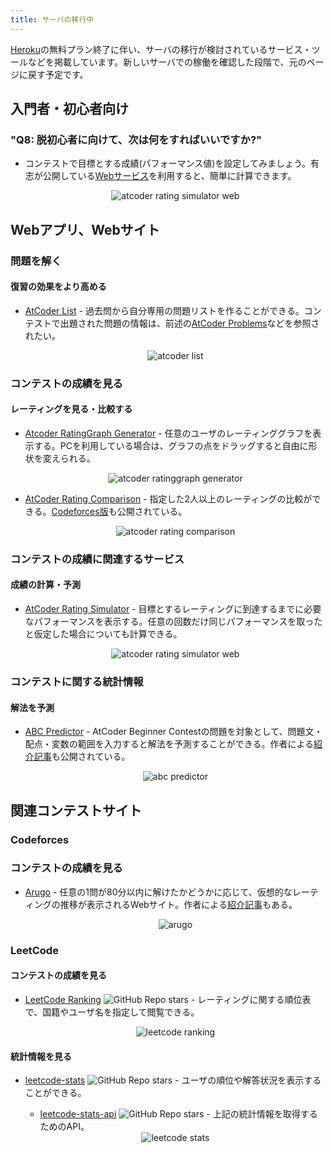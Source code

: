 ```yaml
---
title: サーバの移行中
---
```


[Heroku](https://www.heroku.com)の無料プラン終了に伴い、サーバの移行が検討されているサービス・ツールなどを掲載しています。新しいサーバでの稼働を確認した段階で、元のページに戻す予定です。

<!-- markdown-link-check-disable -->

## 入門者・初心者向け

### "Q8: 脱初心者に向けて、次は何をすればいいですか?"

- コンテストで目標とする成績(パフォーマンス値)を設定してみましょう。有志が公開している[Webサービス](https://atcoderratingsimulator.herokuapp.com/)を利用すると、簡単に計算できます。

    <div align="center">
      <img loading = "lazy" src="../../images/web_app/atcoder_rating_simulator_web.png" alt="atcoder rating simulator web">
    </div>

## Webアプリ、Webサイト

### 問題を解く

#### 復習の効果をより高める

- [AtCoder List](http://atcoder-list.herokuapp.com) - 過去問から自分専用の問題リストを作ることができる。コンテストで出題された問題の情報は、前述の[AtCoder Problems](https://kenkoooo.com/atcoder/)などを参照されたい。

    <div align="center">
      <img loading = "lazy" src="../../images/web_app/atcoder_list.png" alt="atcoder list">
    </div>

### コンテストの成績を見る

#### レーティングを見る・比較する

- [Atcoder RatingGraph Generator](https://atcoder-ratinggraph-generator.herokuapp.com/) - 任意のユーザのレーティンググラフを表示する。PCを利用している場合は、グラフの点をドラッグすると自由に形状を変えられる。

    <div align="center">
      <img loading = "lazy" src="../../images/web_app/atcoder_ratinggraph_generator.png" alt="atcoder ratinggraph generator">
    </div>

- [AtCoder Rating Comparison](https://atcoder-rating-comparison.herokuapp.com/?q=) - 指定した2人以上のレーティングの比較ができる。[Codeforces版](https://rika0384.github.io/codeforces_rating_comparison/)も公開されている。

    <div align="center">
      <img loading = "lazy" src="../../images/web_app/atcoder_rating_comparison.png" alt="atcoder rating comparison">
    </div>

### コンテストの成績に関連するサービス

#### 成績の計算・予測

- [AtCoder Rating Simulator](https://atcoderratingsimulator.herokuapp.com/) - 目標とするレーティングに到達するまでに必要なパフォーマンスを表示する。任意の回数だけ同じパフォーマンスを取ったと仮定した場合についても計算できる。

    <div align="center">
      <img loading = "lazy" src="../../images/web_app/atcoder_rating_simulator_web.png" alt="atcoder rating simulator web">

### コンテストに関する統計情報

#### 解法を予測

- [ABC Predictor](https://abc-predictor.herokuapp.com/) - AtCoder Beginner Contestの問題を対象として、問題文・配点・変数の範囲を入力すると解法を予測することができる。作者による[紹介記事](https://qiita.com/assy0000/items/08a66203a70df3b730c3)も公開されている。

    <div align="center">
      <img loading = "lazy" src="../../images/web_app/abc_predictor.png" alt="abc predictor">
    </div>

## 関連コンテストサイト

### Codeforces

### コンテストの成績を見る

- [Arugo](https://arugo.herokuapp.com/) - 任意の1問が80分以内に解けたかどうかに応じて、仮想的なレーティングの推移が表示されるWebサイト。作者による[紹介記事](https://codeforces.com/blog/entry/96830)もある。

    <div align="center">
      <img loading = "lazy" src="../../images/related_contest_sites/codeforces/arugo.png" alt="arugo">
    </div>

### LeetCode

#### コンテストの成績を見る

- [LeetCode Ranking](https://leetcode-country-ranking.herokuapp.com/) ![GitHub Repo stars](https://img.shields.io/github/stars/mintutu/leetcode-country-ranking?style=plastic) - レーティングに関する順位表で、国籍やユーザ名を指定して閲覧できる。

    <div align="center">
      <img loading = "lazy" src="../../images/related_contest_sites/leetcode/leetcode_ranking.png" alt="leetcode ranking">
    </div>

#### 統計情報を見る

- [leetcode-stats](https://github.com/JeremyTsaii/leetcode-stats) ![GitHub Repo stars](https://img.shields.io/github/stars/JeremyTsaii/leetcode-stats?style=plastic) - ユーザの順位や解答状況を表示することができる。
    - [leetcode-stats-api](https://github.com/JeremyTsaii/leetcode-stats-api) ![GitHub Repo stars](https://img.shields.io/github/stars/JeremyTsaii/leetcode-stats-api?style=plastic) - 上記の統計情報を取得するためのAPI。

    <div align="center">
      <img loading = "lazy" src="../../images/related_contest_sites/leetcode/leetcode_stats.png" alt="leetcode stats">
    </div>

<!-- markdown-link-check-enable -->
